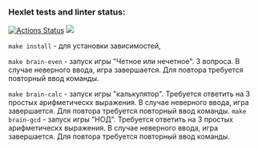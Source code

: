 ### Hexlet tests and linter status:
[![Actions Status](https://github.com/Landesadel/php-project-45/workflows/hexlet-check/badge.svg)](https://github.com/Landesadel/php-project-45/actions)
<a href="https://codeclimate.com/github/Landesadel/php-project-45/maintainability"><img src="https://api.codeclimate.com/v1/badges/03118bb68daacd3004f2/maintainability" /></a>

`make install` - для установки зависимостей,

`make brain-even` -  запуск игры "Четное или нечетное". 3 вопроса.
 В случае неверного ввода, игра завершается. Для повтора требуется повторный ввод команды.

`make brain-calc` - запуск игры "калькулятор".
 Требуется ответить на 3 простых арифметическх выражения.  В случае неверного ввода, игра завершается. Для повтора требуется повторный ввод команды.
`make brain-gcd` - запуск игры "НОД".
Требуется ответить на 3 простых арифметическх выражения.  В случае неверного ввода, игра завершается. Для повтора требуется повторный ввод команды.
